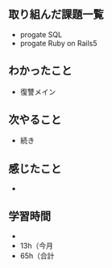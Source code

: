## 取り組んだ課題一覧
- progate SQL
- progate Ruby on Rails5
## わかったこと
- 復讐メイン
## 次やること
- 続き
## 感じたこと
- 
## 学習時間
- 
- 13h（今月
- 65h（合計
